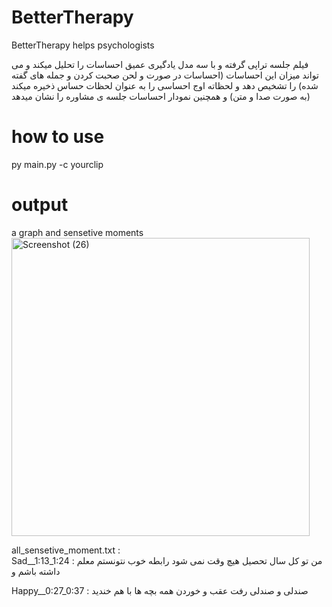 # BetterTherapy
BetterTherapy helps psychologists

فیلم جلسه تراپی گرفته و با سه مدل یادگیری عمیق احساسات را تحلیل میکند و می تواند میزان این احساسات (احساسات در صورت و لحن صحبت کردن و جمله های گفته شده) را تشخیص دهد و لحظاته اوج احساسی را به عنوان لحظات حساس ذخیره میکند (به صورت صدا و متن) و همچنین نمودار احساسات جلسه ی مشاوره را نشان میدهد 

# how to use
py main.py -c yourclip

# output
a graph and sensetive moments
<img width="477" alt="Screenshot (26)" src="https://user-images.githubusercontent.com/62204940/163457819-2c337e3b-40a3-421c-804c-f69ace819617.png">

all_sensetive_moment.txt :  
Sad__1:13_1:24  : من تو کل سال تحصیل هیچ وقت نمی شود رابطه خوب نتونستم معلم داشته باشم و

Happy__0:27_0:37  : صندلی و صندلی رفت عقب و خوردن همه بچه ها با هم خندید
